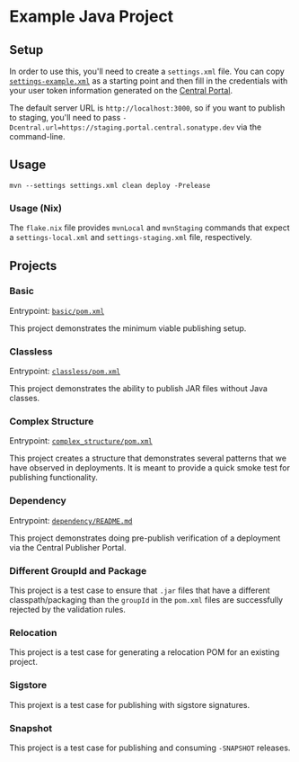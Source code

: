 # Example Java Project

## Setup

In order to use this, you'll need to create a `settings.xml` file. You can copy
[`settings-example.xml`][settings] as a starting point and then fill in the
credentials with your user token information generated on the [Central
Portal][csc].

The default server URL is `http://localhost:3000`, so if you want to publish to
staging, you'll need to pass
`-Dcentral.url=https://staging.portal.central.sonatype.dev` via the command-line.

## Usage

```shell
mvn --settings settings.xml clean deploy -Prelease
```

### Usage (Nix)

The `flake.nix` file provides `mvnLocal` and `mvnStaging` commands that expect a
`settings-local.xml` and `settings-staging.xml` file, respectively.

## Projects

### Basic

Entrypoint: [`basic/pom.xml`](basic/pom.xml)

This project demonstrates the minimum viable publishing setup.

### Classless

Entrypoint: [`classless/pom.xml`](classless/pom.xml)

This project demonstrates the ability to publish JAR files without Java classes.

### Complex Structure

Entrypoint: [`complex_structure/pom.xml`](complex_structure/pom.xml)

This project creates a structure that demonstrates several patterns that we have
observed in deployments. It is meant to provide a quick smoke test for
publishing functionality.

### Dependency

Entrypoint: [`dependency/README.md`](dependency/README.md)

This project demonstrates doing pre-publish verification of a deployment via the
Central Publisher Portal.

### Different GroupId and Package

This project is a test case to ensure that `.jar` files that have a different
classpath/packaging than the `groupId` in the `pom.xml` files are successfully
rejected by the validation rules.

### Relocation

This project is a test case for generating a relocation POM for an existing
project.

### Sigstore

This projext is a test case for publishing with sigstore signatures.

### Snapshot

This project is a test case for publishing and consuming `-SNAPSHOT` releases.

<!-- References -->

[settings]: ./settings-example.xml
[csc]: https://central.sonatype.com

